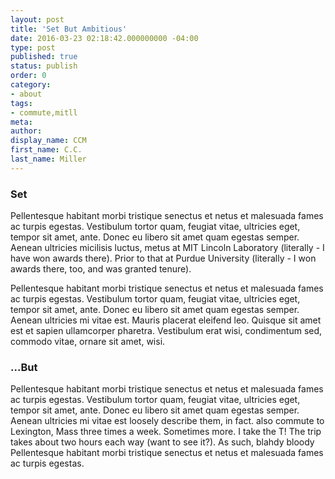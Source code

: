 ```yaml
---
layout: post
title: 'Set But Ambitious'
date: 2016-03-23 02:18:42.000000000 -04:00
type: post
published: true
status: publish
order: 0
category:
- about
tags:
- commute,mitll
meta:
author:
display_name: CCM
first_name: C.C.
last_name: Miller
---
```


### Set

Pellentesque habitant morbi tristique senectus et netus et malesuada fames ac turpis egestas. Vestibulum tortor quam, feugiat vitae, ultricies eget, tempor sit amet, ante. Donec eu libero sit amet quam egestas semper. Aenean ultricies micilisis luctus, metus at <span class="copy-trigger" data-type="gob" data-id="gD19">MIT Lincoln Laboratory</span> (literally - I have won <span class="copy-trigger" data-type="slug" data-id="cv-awards-and-recognition">awards</span> there). Prior to that  at <span class="copy-trigger" data-type="gob" data-id="gD16">Purdue University</span> (literally - I won <span class="copy-trigger" data-type="slug" data-id="cv-awards-and-recognition">awards there, too, and was granted tenure</span>).

Pellentesque habitant morbi tristique senectus et netus et malesuada fames ac turpis egestas. Vestibulum tortor quam, feugiat vitae, ultricies eget, tempor sit amet, ante. Donec eu libero sit amet quam egestas semper. Aenean ultricies mi vitae est. Mauris placerat eleifend leo. Quisque sit amet est et sapien ullamcorper pharetra. Vestibulum erat wisi, condimentum sed, commodo vitae, ornare sit amet, wisi.

### ...But

Pellentesque habitant morbi tristique senectus et netus et malesuada fames ac turpis egestas. Vestibulum tortor quam, feugiat vitae, ultricies eget, tempor sit amet, ante. Donec eu libero sit amet quam egestas semper. Aenean ultricies mi vitae est <span class="copy-trigger" data-type="slug" data-id="about-portfolio">loosely describe them</span>, in fact. also commute to Lexington, Mass three times a week. Sometimes more. I take the T! The trip takes about two hours each way (<span class="copy-trigger" data-type="gob" data-id="g|1">want to see it?</span>). As such, blahdy bloody Pellentesque habitant morbi tristique senectus et netus et malesuada fames ac turpis egestas.